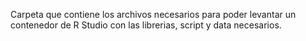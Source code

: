 Carpeta que contiene los archivos necesarios para poder levantar un contenedor de R Studio con las librerias, script y data necesarios.

